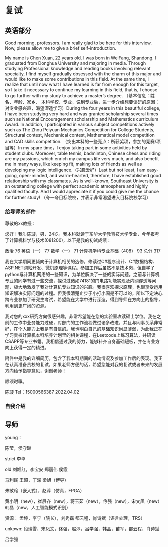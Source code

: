 # 复试

## 英语部分

Good morning, professors. I am really glad to be here for this interview. Now, please allow me to give a brief self-introduction.

My name is Chen Xuan, 22 years old. I was born in WeiFang, Shandong. I graduated from Donghua University and majoring in media.        Through studying Professional knowledge and reading books involving relevant specialty, I find myself gradually obsessed with the charm of this major and would like to make some contributions in this field.      At the same time, I realize that until now what I have learned is far from enough for this target, so I take it necessary to continue my learning in this field, that is, I choose to go further with my study to achieve a master’s degree.   （基本信息：姓名、年龄、家乡、 本科学校、专业，说到专业后，进一步介绍想要读研的原因：对专业感兴趣，渴望深造学习）During the four years in this beautiful college, I have been studying very hard and was granted scholarship several times such as National Encouragement scholarship and Mathematics curriculum Award.     In addition, I participated in various subject competitions actively such as The Zhou Peiyuan Mechanics Competition for College Students, Structural contest, Mechanical contest, Mathematical model competition and CAD skills competition. （突出本科的一些亮点：所获奖项，参加的竞赛/项目等）In my spare time，I enjoy taking part in some activities held by student clubs. Moreover, table tennis, badminton, Chinese chess and riding are my passions, which enrich my campus life very much, and also benefit me in many ways, like keeping fit, making lots of friends as well as developing my logic intelligence.（兴趣爱好）Last but not least, I am easy-going, open-minded, and warm-hearted, therefore, I have established good relationship with my classmates.  As is well-known, Southeast University is an outstanding college with perfect academic atmosphere and highly qualified faculty.  And I would appreciate it if you could give me the chance for further study! （夸一夸目标院校，并表示非常渴望进入目标院校学习）


### 给导师的邮件

尊敬的xx教授：

您好！我叫陈璇，男，24岁。我本科就读于东华大学教育技术学专业，今年报考了计算机科学与技术(081200)，以下是我的初试成绩：

政治 76
英语（一） 77
数学（一） 71
计算机学科专业基础（408） 93
总分 317

我在大学期间更倾向于计算机相关的选修，修读过C#程序设计、C#数据结构、ASP.NET网站开发、微机原理等课程。参加工作后虽然不是技术岗，但自学了python与计算机网络的一些知识，为单位解决了一些的实际问题。之前与计算机专业的同学有过一些交流，探讨过诸如74181的门电路功能实现及内网穿透等问题，极大地激发了我对计算机专业知识的兴趣。我很喜欢探求原理，也很享受运用知识解决实际问题的过程。但我很清楚止步于小打小闹是不可以的，所以下定决心跨专业参加了研究生考试，希望能在大学中进行深造，得到导师在方向上的指导，利用到更广阔的资源。

我对您的xxx研究方向很感兴趣，非常希望能在您的实验室攻读硕士学位。我在之前的工作中业务能力过硬，对部门的工作流程做过诸多改进，并且与同事关系非常好，在个人能力上我是有自信的。我也明白自己的基础知识尚显薄弱，为此我正在学习贵校计算机本科培养计划里的相关课程，在Leetcode上练习算法，并研读CSAPP等专业书籍。我相信通过我的努力，能够补齐自身基础短板，并在专业方向上获得一定的精进。

附件中是我的详细简历，包含了我本科期间的活动情况及参加工作后的表现。我正在认真准备贵校的复试，如果老师方便的话，希望您能对我的复试或者未来的发展方向给予指导意见，谢谢老师！

顺颂时祺。

陈璇
Tel：15000566387
2022.04.02

### 自我介绍

## 导师

young：

陈莹，侯守璐

strict
李卓

old
刘旭红，李宝安
郑丽伟
侯霞

马利民
王超，丁濛
梁旭（博导）

朱敏玲（嵌入式），赵淳（仿真，FPGA）

黄小明（new），崔展齐（new），蒋玉茹（new），佟强（new），宋文凤（new）
韩晶（new，人工智能模式识别）

资源：
孟坤，李宁（院长），刘秀磊
都云程，肖诗斌（语言处理，TRS）

unkown:
段瑞雪，宋凤文，佟强，赵淳，吕学强，韩晶，苗军，都云程，肖诗斌

吕学强
